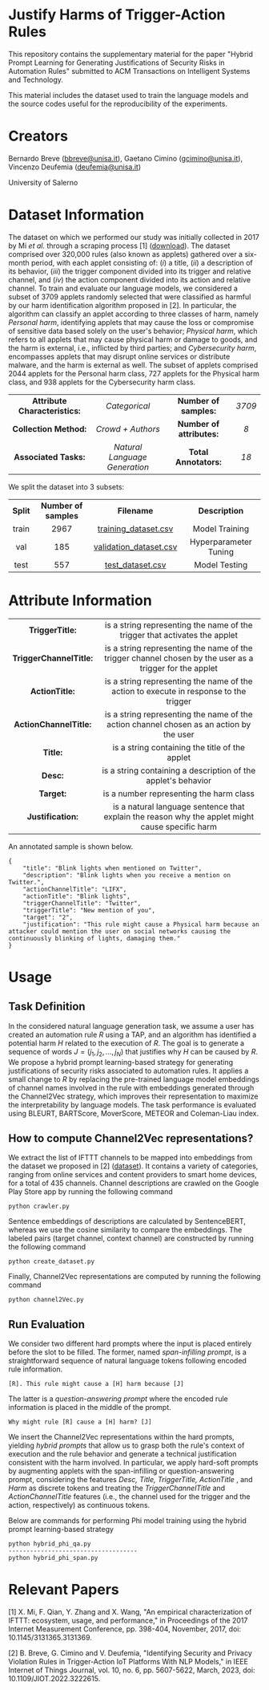 # Justify Harms of Trigger-Action Rules
This repository contains the supplementary material for the paper "Hybrid Prompt Learning for Generating Justifications of Security Risks in Automation Rules" submitted to ACM Transactions on Intelligent Systems and Technology. 

This material includes the dataset used to train the language models and the source codes useful for the reproducibility of the experiments.

# Creators

Bernardo Breve (bbreve@unisa.it), Gaetano Cimino (gcimino@unisa.it), Vincenzo Deufemia (deufemia@unisa.it)

University of Salerno

# Dataset Information
The dataset on which we performed our study was initially collected in 2017 by Mi <i> et al. </i> through a scraping process [1] (<a href="https://www-users.cse.umn.edu/~fengqian/ifttt_measurement/">download</a>). The dataset comprised over 320,000 rules (also known as applets) gathered over a six-month period, with each applet consisting of: $(i)$ a title, $(ii)$ a description of its behavior, $(iii)$ the trigger component divided into its trigger and relative channel, and $(iv)$ the action component divided into its action and relative channel. To train and evaluate our language models, we considered a subset of 3709 applets randomly selected that were classified as harmful by our harm identification algorithm proposed in [2]. In particular, the algorithm can classify an applet according to three classes of harm, namely <i>Personal harm</i>, identifying applets that may cause the loss or compromise of sensitive data based solely on the user's behavior; <i>Physical harm</i>, which refers to all applets that may cause physical harm or damage to goods, and the harm is external, i.e., inflicted by third parties; and <i>Cybersecurity harm</i>, encompasses applets that may disrupt online services or distribute malware, and the harm is external as well. The subset of applets comprised 2044 applets for the Personal harm class, 727 applets for the Physical harm class, and 938 applets for the Cybersecurity harm class.

<table align="center">
    <tr>
     <td align="center"><b>Attribute Characteristics:</td>
        <td align="center"><i>Categorical</td>
        <td align="center"><b>Number of samples:</td>
        <td align="center"><i>3709</td>
    </tr>
    <tr>
        <td align="center"><b>Collection Method:</td>
        <td align="center"><i>Crowd + Authors</td>
        <td align="center"><b>Number of attributes:</td>
        <td align="center"><i>8</td>
    </tr>
    <tr>
        <td align="center"><b>Associated Tasks:</td>
        <td align="center"><i>Natural Language Generation</td>
        <td align="center"><b>Total Annotators:</td>
        <td align="center"><i>18</td>
    </tr>
</table>

We split the dataset into 3 subsets:

<table align="center">
    <tr>
        <td align="center"><b>Split</td>
        <td align="center"><b>Number of samples</td>
        <td align="center"><b>Filename</td>
        <td align="center"><b>Description</td>
    </tr>
     <tr>
        <td align="center">train</td>
        <td align="center">2967</td>
        <td align="center"><a href = "https://github.com/empathy-ws/Justify-Harms-of-Trigger-Action-Rules/blob/main/training_dataset.csv"> training_dataset.csv </a></td>
        <td align="center">Model Training</td>
    </tr>
    <tr>
        <td align="center">val</td>
        <td align="center">185</td>
        <td align="center"><a href = "https://github.com/empathy-ws/Justify-Harms-of-Trigger-Action-Rules/blob/main/val_dataset.csv"> validation_dataset.csv </a></td>
        <td align="center">Hyperparameter Tuning</td>
    </tr>
    <tr>
        <td align="center">test</td>
        <td align="center">557</td>
        <td align="center"><a href = "https://github.com/empathy-ws/Justify-Harms-of-Trigger-Action-Rules/blob/main/test_dataset.csv"> test_dataset.csv </a></td>
        <td align="center">Model Testing</td>
    </tr>
</table>

# Attribute Information

<table align="center">
    <tr>
        <td align="center"><b>TriggerTitle:</td>
        <td align="center">is a string representing the name of the trigger that activates the applet</td>
    </tr>
    <tr>
        <td align="center"><b>TriggerChannelTitle:</td>
        <td align="center">is a string representing the name of the trigger channel chosen by the user as a trigger for the applet</td>
    </tr>
    <tr>
        <td align="center"><b>ActionTitle:</td>
        <td align="center">is a string representing the name of the action to execute in response to the trigger</td>
    </tr>
    <tr>
        <td align="center"><b>ActionChannelTitle:</td>
        <td align="center">is a string representing the name of the action channel chosen as an action by the user</td>
    </tr>
    <tr>
        <td align="center"><b>Title:</td>
        <td align="center">is a string containing the title of the applet</td>
    </tr>
    <tr>
        <td align="center"><b>Desc:</td>
        <td align="center">is a string containing a description of the applet's behavior</td>
    </tr>
    <tr>
        <td align="center"><b>Target:</td>
        <td align="center">is a number representing the harm class</td>
    </tr>
    <tr>
        <td align="center"><b>Justification:</td>
        <td align="center">is a natural language sentence that explain the reason why the applet might cause specific harm</td>
    </tr>
</table> 

An annotated sample is shown below.

```
{
    "title": "Blink lights when mentioned on Twitter",
    "description": "Blink lights when you receive a mention on Twitter.",
    "actionChannelTitle": "LIFX",
    "actionTitle": "Blink lights",
    "triggerChannelTitle": "Twitter",
    "triggerTitle": "New mention of you",
    "target": "2",
    "justification": "This rule might cause a Physical harm because an attacker could mention the user on social networks causing the continuously blinking of lights, damaging them."
}
```

# Usage

## Task Definition
In the considered natural language generation task, we assume a user has created an automation rule $R$ using a TAP, and an algorithm has identified a potential harm $H$ related to the execution of $R$. The goal is to generate a sequence of words $J=(j_1,j_2,\ldots,j_N)$ that justifies why $H$ can be caused by $R$. We propose a hybrid prompt learning-based strategy for generating justifications of security risks associated to automation rules. It applies a small change to $R$ by replacing the pre-trained language model embeddings of channel names involved in the rule with embeddings generated through the Channel2Vec strategy, which improves their representation to maximize the interpretability by language models. The task performance is evaluated using BLEURT, BARTScore, MoverScore, METEOR and Coleman-Liau index.

## How to compute Channel2Vec representations?
We extract the list of IFTTT channels to be mapped into embeddings from the dataset we proposed in [2] (<a href = "https://github.com/empathy-ws/Harmful-ECA-rules-classifiers">dataset</a>). It contains a variety of categories, ranging from online services and content providers to smart home devices, for a total of 435 channels. Channel descriptions are crawled on the Google Play Store app by running the following command
```
python crawler.py
```
Sentence embeddings of descriptions are calculated by SentenceBERT, whereas we use the cosine similarity to compare the embeddings. The labeled pairs (target channel, context channel) are constructed by running the following command
```
python create_dataset.py
```
Finally, Channel2Vec representations are computed by running the following command
```
python channel2Vec.py
```

## Run Evaluation
We consider two different hard prompts where the input is placed entirely before the slot to be filled. The former, named <i>span-infilling prompt</i>, is a straightforward sequence of natural language tokens following encoded rule information. 
```
[R]. This rule might cause a [H] harm because [J]
```

The latter is a <i> question-answering prompt </i> where the encoded rule information is placed in the middle of the prompt.
```
Why might rule [R] cause a [H] harm? [J]
```

We insert the Channel2Vec representations within the hard prompts, yielding <i> hybrid prompts </i> that allow us to grasp both the rule's context of execution and the rule behavior and generate a technical justification consistent with the harm involved. In particular, we apply hard-soft prompts by augmenting applets with the span-infilling or question-answering prompt, considering the features <i> Desc, Title, TriggerTitle, ActionTitle </i>, and <i> Harm </i> as discrete tokens and treating the <i> TriggerChannelTitle </i> and <i> ActionChannelTitle </i> features (i.e., the channel used for the trigger and the action, respectively) as continuous tokens.

Below are commands for performing Phi model training using the hybrid prompt learning-based strategy
```
python hybrid_phi_qa.py
------------------------------------
python hybrid_phi_span.py
```

# Relevant Papers
[1] X. Mi, F. Qian, Y. Zhang and X. Wang, "An empirical characterization of IFTTT: ecosystem, usage, and performance," in Proceedings of the 2017 Internet Measurement Conference, pp. 398-404, November, 2017, doi: 10.1145/3131365.3131369.

[2] B. Breve, G. Cimino and V. Deufemia, "Identifying Security and Privacy Violation Rules in Trigger-Action IoT Platforms With NLP Models," in IEEE Internet of Things Journal, vol. 10, no. 6, pp. 5607-5622, March, 2023, doi: 10.1109/JIOT.2022.3222615.
